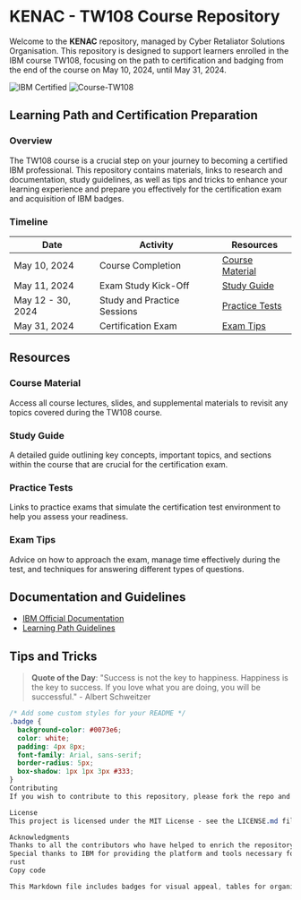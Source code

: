 # KENAC - TW108 Course Repository

Welcome to the **KENAC** repository, managed by Cyber Retaliator Solutions Organisation. This repository is designed to support learners enrolled in the IBM course TW108, focusing on the path to certification and badging from the end of the course on May 10, 2024, until May 31, 2024.

![IBM Certified](https://img.shields.io/badge/IBM-Certified-blue.svg)
![Course-TW108](https://img.shields.io/badge/Course-TW108-green)

## Learning Path and Certification Preparation

### Overview
The TW108 course is a crucial step on your journey to becoming a certified IBM professional. This repository contains materials, links to research and documentation, study guidelines, as well as tips and tricks to enhance your learning experience and prepare you effectively for the certification exam and acquisition of IBM badges.

### Timeline

| Date       | Activity                            | Resources                           |
|------------|-------------------------------------|-------------------------------------|
| May 10, 2024 | Course Completion                | [Course Material](#course-material) |
| May 11, 2024 | Exam Study Kick-Off              | [Study Guide](#study-guide)         |
| May 12 - 30, 2024 | Study and Practice Sessions | [Practice Tests](#practice-tests)   |
| May 31, 2024 | Certification Exam               | [Exam Tips](#exam-tips)             |

## Resources

### Course Material
Access all course lectures, slides, and supplemental materials to revisit any topics covered during the TW108 course.

### Study Guide
A detailed guide outlining key concepts, important topics, and sections within the course that are crucial for the certification exam.

### Practice Tests
Links to practice exams that simulate the certification test environment to help you assess your readiness.

### Exam Tips
Advice on how to approach the exam, manage time effectively during the test, and techniques for answering different types of questions.

## Documentation and Guidelines

- [IBM Official Documentation](https://www.ibm.com/docs/)
- [Learning Path Guidelines](https://www.ibm.com/training/paths)

## Tips and Tricks

> **Quote of the Day**: "Success is not the key to happiness. Happiness is the key to success. If you love what you are doing, you will be successful." - Albert Schweitzer

```css
/* Add some custom styles for your README */
.badge {
  background-color: #0073e6;
  color: white;
  padding: 4px 8px;
  font-family: Arial, sans-serif;
  border-radius: 5px;
  box-shadow: 1px 1px 3px #333;
}
Contributing
If you wish to contribute to this repository, please fork the repo and submit a pull request. For more detailed instructions, check out the Contributing Guide.

License
This project is licensed under the MIT License - see the LICENSE.md file for details.

Acknowledgments
Thanks to all the contributors who have helped to enrich the repository with valuable resources.
Special thanks to IBM for providing the platform and tools necessary for effective learning and certification preparation.
rust
Copy code

This Markdown file includes badges for visual appeal, tables for organized timelines and resources, and stylized text for easy reading. HTML and CSS can be used within GitHub Markdown files, but they have limitations and might not always render as expected directly in the README.md file. This structure should give a comprehensive guide to anyone following the IBM TW108 course and preparing for certification exams under the `Cyber Retaliator Solutions Organisation`.





